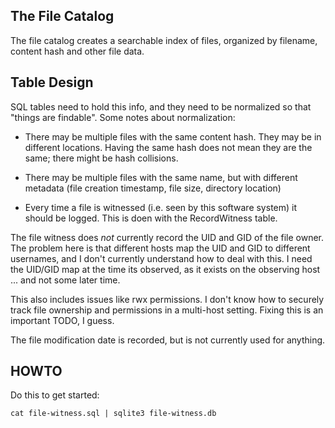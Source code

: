 The File Catalog
----------------
The file catalog creates a searchable index of files,
organized by filename, content hash and other file data.

Table Design
------------
SQL tables need to hold this info, and they need to be normalized
so that "things are findable". Some notes about normalization:

* There may be multiple files with the same content hash. They
  may be in different locations. Having the same hash does not
  mean they are the same; there might be hash collisions.

* There may be multiple files with the same name, but with
  different metadata (file creation timestamp, file size,
  directory location)

* Every time a file is witnessed (i.e. seen by this software system)
  it should be logged. This is doen with the RecordWitness table.

The file witness does *not* currently record the UID and GID of the
file owner. The problem here is that different hosts map the UID and
GID to different usernames, and I don't currently understand how to
deal with this. I need the UID/GID map at the time its observed, as
it exists on the observing host ... and not some later time.

This also includes issues like rwx permissions. I don't know how to
securely track file ownership and permissions in a multi-host setting.
Fixing this is an important TODO, I guess.

The file modification date is recorded, but is not currently used for
anything.



HOWTO
-----
Do this to get started:
```
cat file-witness.sql | sqlite3 file-witness.db
```
